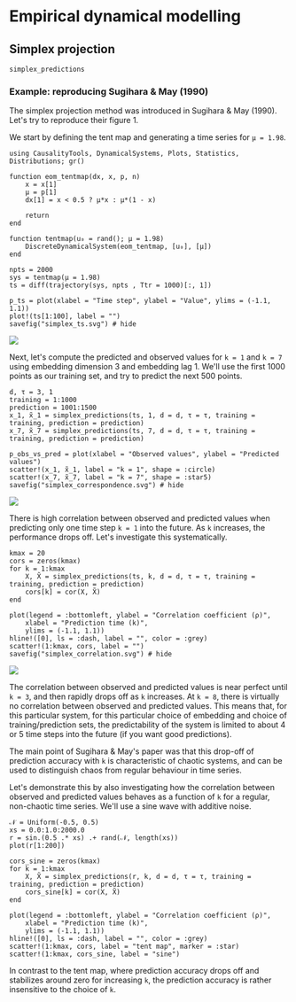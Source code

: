 # Empirical dynamical modelling

## Simplex projection

```@docs
simplex_predictions
```

### Example: reproducing Sugihara & May (1990)

The simplex projection method was introduced in Sugihara & May (1990). Let's try to reproduce their figure 1.

We start by defining the tent map and generating a time series for `μ = 1.98`.

```@example simplex_projection
using CausalityTools, DynamicalSystems, Plots, Statistics, Distributions; gr()

function eom_tentmap(dx, x, p, n)
    x = x[1]
    μ = p[1]
    dx[1] = x < 0.5 ? μ*x : μ*(1 - x)

    return
end

function tentmap(u₀ = rand(); μ = 1.98)
    DiscreteDynamicalSystem(eom_tentmap, [u₀], [μ])
end 

npts = 2000
sys = tentmap(μ = 1.98)
ts = diff(trajectory(sys, npts , Ttr = 1000)[:, 1])

p_ts = plot(xlabel = "Time step", ylabel = "Value", ylims = (-1.1, 1.1))
plot!(ts[1:100], label = "")
savefig("simplex_ts.svg") # hide
```

![](simplex_ts.svg)

Next, let's compute the predicted and observed values for `k = 1` and `k = 7` using embedding dimension 3 and 
embedding lag 1. We'll use the first 1000 points as our training set, and try to predict the next 500 points. 

```@example simplex_projection
d, τ = 3, 1
training = 1:1000
prediction = 1001:1500
x_1, x̃_1 = simplex_predictions(ts, 1, d = d, τ = τ, training = training, prediction = prediction)
x_7, x̃_7 = simplex_predictions(ts, 7, d = d, τ = τ, training = training, prediction = prediction)

p_obs_vs_pred = plot(xlabel = "Observed values", ylabel = "Predicted values")
scatter!(x_1, x̃_1, label = "k = 1", shape = :circle)
scatter!(x_7, x̃_7, label = "k = 7", shape = :star5)
savefig("simplex_correspondence.svg") # hide
```

![](simplex_correspondence.svg)

There is high correlation between observed and predicted values when predicting only one time step `k = 1`
into the future. As `k` increases, the performance drops off. Let's investigate this systematically.

```@example simplex_projection
kmax = 20
cors = zeros(kmax)
for k = 1:kmax
    X, X̃ = simplex_predictions(ts, k, d = d, τ = τ, training = training, prediction = prediction)
    cors[k] = cor(X, X̃)
end

plot(legend = :bottomleft, ylabel = "Correlation coefficient (ρ)", 
    xlabel = "Prediction time (k)",
    ylims = (-1.1, 1.1))
hline!([0], ls = :dash, label = "", color = :grey)
scatter!(1:kmax, cors, label = "")
savefig("simplex_correlation.svg") # hide
```

![](simplex_correlation.svg)

The correlation between observed and predicted values is near perfect until `k = 3`, and then rapidly 
drops off as `k` increases. At `k = 8`, there is virtually no correlation between observed and predicted values.
This means that, for this particular system, for this particular choice of embedding and choice of training/prediction sets, the predictability of the system is limited to about 4 or 5 time steps into the future (if you want good predictions). 

The main point of Sugihara & May's paper was that this drop-off of prediction accuracy with `k` is characteristic of chaotic systems, and can be used to distinguish chaos from regular behaviour in time series.

Let's demonstrate this by also investigating how the correlation between observed and predicted values behaves as a function of `k` for a regular, non-chaotic time series. We'll use a sine wave with additive noise.

```@example
𝒩 = Uniform(-0.5, 0.5)
xs = 0.0:1.0:2000.0
r = sin.(0.5 .* xs) .+ rand(𝒩, length(xs))
plot(r[1:200])

cors_sine = zeros(kmax)
for k = 1:kmax
    X, X̃ = simplex_predictions(r, k, d = d, τ = τ, training = training, prediction = prediction)
    cors_sine[k] = cor(X, X̃)
end

plot(legend = :bottomleft, ylabel = "Correlation coefficient (ρ)", 
    xlabel = "Prediction time (k)",
    ylims = (-1.1, 1.1))
hline!([0], ls = :dash, label = "", color = :grey)
scatter!(1:kmax, cors, label = "tent map", marker = :star)
scatter!(1:kmax, cors_sine, label = "sine")
```

In contrast to the tent map, where prediction accuracy drops off and stabilizes around zero for increasing `k`, 
the prediction accuracy is rather insensitive to the choice of `k`. 